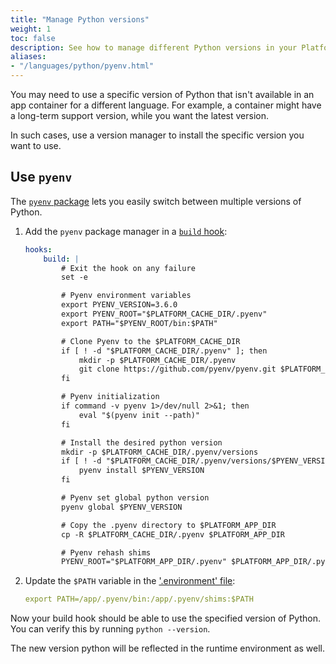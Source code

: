 ```yaml
---
title: "Manage Python versions"
weight: 1
toc: false
description: See how to manage different Python versions in your Platform.sh containers.
aliases:
- "/languages/python/pyenv.html"
---
```


You may need to use a specific version of Python that isn't available in an app container for a different language.
For example, a container might have a long-term support version, while you want the latest version.

In such cases, use a version manager to install the specific version you want to use.

## Use `pyenv`

The [`pyenv` package](https://github.com/pyenv/pyenv) lets you easily switch between multiple versions of Python.

1. Add the `pyenv` package manager in a [`build` hook](../../create-apps/hooks/hooks-comparison.md#build-hook):

   ```yaml {location=".platform.app.yaml"}
   hooks:
       build: |
           # Exit the hook on any failure
           set -e

           # Pyenv environment variables
           export PYENV_VERSION=3.6.0
           export PYENV_ROOT="$PLATFORM_CACHE_DIR/.pyenv"
           export PATH="$PYENV_ROOT/bin:$PATH"

           # Clone Pyenv to the $PLATFORM_CACHE_DIR
           if [ ! -d "$PLATFORM_CACHE_DIR/.pyenv" ]; then
               mkdir -p $PLATFORM_CACHE_DIR/.pyenv
               git clone https://github.com/pyenv/pyenv.git $PLATFORM_CACHE_DIR/.pyenv
           fi

           # Pyenv initialization
           if command -v pyenv 1>/dev/null 2>&1; then
               eval "$(pyenv init --path)"
           fi

           # Install the desired python version
           mkdir -p $PLATFORM_CACHE_DIR/.pyenv/versions
           if [ ! -d "$PLATFORM_CACHE_DIR/.pyenv/versions/$PYENV_VERSION" ]; then
               pyenv install $PYENV_VERSION
           fi

           # Pyenv set global python version
           pyenv global $PYENV_VERSION

           # Copy the .pyenv directory to $PLATFORM_APP_DIR
           cp -R $PLATFORM_CACHE_DIR/.pyenv $PLATFORM_APP_DIR

           # Pyenv rehash shims
           PYENV_ROOT="$PLATFORM_APP_DIR/.pyenv" $PLATFORM_APP_DIR/.pyenv/bin/pyenv rehash
   ```

1. Update the `$PATH` variable in the ['.environment' file](../../development/variables/set-variables.md#set-variables-via-script):

    ```yaml {location=".environment"}
    export PATH=/app/.pyenv/bin:/app/.pyenv/shims:$PATH
    ```

Now your build hook should be able to use the specified version of Python.
You can verify this by running `python --version`.

The new version python will be reflected in the runtime environment as well.
